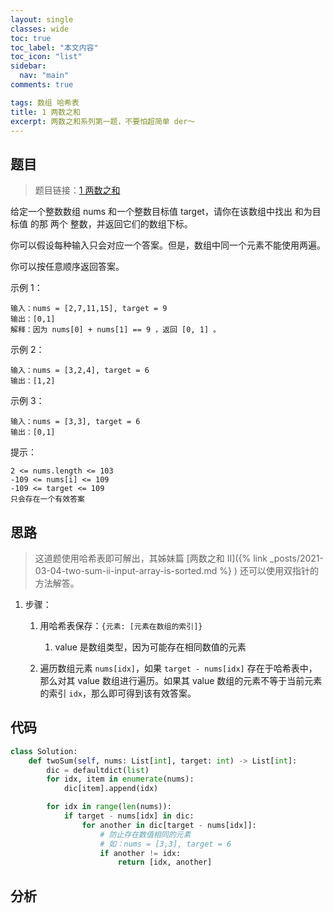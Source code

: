 ```yaml
---
layout: single
classes: wide
toc: true
toc_label: "本文内容"
toc_icon: "list"
sidebar:
  nav: "main"
comments: true

tags: 数组 哈希表
title: 1 两数之和
excerpt: 两数之和系列第一题，不要怕超简单 der～
---
```


## 题目

> 题目链接：[1 两数之和](https://leetcode-cn.com/problems/two-sum/)

给定一个整数数组 nums 和一个整数目标值 target，请你在该数组中找出 和为目标值 的那 两个 整数，并返回它们的数组下标。

你可以假设每种输入只会对应一个答案。但是，数组中同一个元素不能使用两遍。

你可以按任意顺序返回答案。

示例 1：

    输入：nums = [2,7,11,15], target = 9
    输出：[0,1]
    解释：因为 nums[0] + nums[1] == 9 ，返回 [0, 1] 。

示例 2：

    输入：nums = [3,2,4], target = 6
    输出：[1,2]

示例 3：

    输入：nums = [3,3], target = 6
    输出：[0,1]

提示：

    2 <= nums.length <= 103
    -109 <= nums[i] <= 109
    -109 <= target <= 109
    只会存在一个有效答案

## 思路 

> 这道题使用哈希表即可解出，其姊妹篇 [两数之和 II]({% link _posts/2021-03-04-two-sum-ii-input-array-is-sorted.md %} ) 还可以使用双指针的方法解答。

1. 步骤：
   1. 用哈希表保存：`{元素: [元素在数组的索引]}`
      1. value 是数组类型，因为可能存在相同数值的元素

    2. 遍历数组元素 `nums[idx]`，如果 `target - nums[idx]` 存在于哈希表中，那么对其 value 数组进行遍历。如果其 value 数组的元素不等于当前元素的索引 `idx`，那么即可得到该有效答案。


## 代码 

```python
class Solution:
    def twoSum(self, nums: List[int], target: int) -> List[int]:
        dic = defaultdict(list)
        for idx, item in enumerate(nums):
            dic[item].append(idx)

        for idx in range(len(nums)):
            if target - nums[idx] in dic:
                for another in dic[target - nums[idx]]:
                    # 防止存在数值相同的元素
                    # 如：nums = [3,3], target = 6
                    if another != idx:
                        return [idx, another]
```

## 分析 


